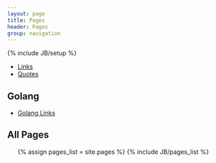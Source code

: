 ```yaml
---
layout: page
title: Pages 
header: Pages
group: navigation
---
```

{% include JB/setup %}



* [Links](/pages/links.html)
* [Quotes](/pages/quotes.html)


## Golang

* [Golang Links](/pages/golang/links.html)


## All Pages

<ul>
{% assign pages_list = site.pages %}
{% include JB/pages_list %}
</ul>
